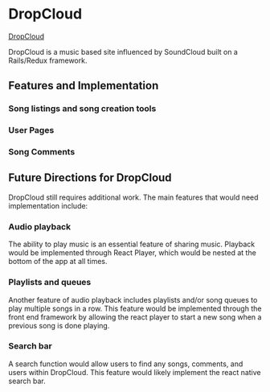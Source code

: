 # DropCloud
[DropCloud][dropcloud]

[dropcloud]: https://thisisdropcloud.herokuapp.com/

DropCloud is a music based site influenced by SoundCloud built on a Rails/Redux framework.

## Features and Implementation

### Song listings and song creation tools



### User Pages



### Song Comments



## Future Directions for DropCloud

DropCloud still requires additional work. The main features that would need implementation include:

### Audio playback

The ability to play music is an essential feature of sharing music. Playback would be implemented through React Player, which would be nested at the bottom of the app at all times.

### Playlists and queues

Another feature of audio playback includes playlists and/or song queues to play multiple songs in a row. This feature would be implemented through the front end framework by allowing the react player to start a new song when a previous song is done playing.

### Search bar

A search function would allow users to find any songs, comments, and users within DropCloud. This feature would likely implement the react native search bar.
